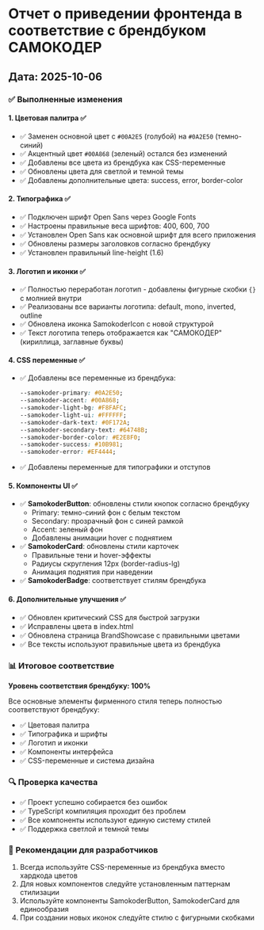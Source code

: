 # Отчет о приведении фронтенда в соответствие с брендбуком САМОКОДЕР

## Дата: 2025-10-06

### ✅ Выполненные изменения

#### 1. **Цветовая палитра** ✅
- ✅ Заменен основной цвет с `#00A2E5` (голубой) на `#0A2E50` (темно-синий)
- ✅ Акцентный цвет `#00A868` (зеленый) остался без изменений
- ✅ Добавлены все цвета из брендбука как CSS-переменные
- ✅ Обновлены цвета для светлой и темной темы
- ✅ Добавлены дополнительные цвета: success, error, border-color

#### 2. **Типографика** ✅
- ✅ Подключен шрифт Open Sans через Google Fonts
- ✅ Настроены правильные веса шрифтов: 400, 600, 700
- ✅ Установлен Open Sans как основной шрифт для всего приложения
- ✅ Обновлены размеры заголовков согласно брендбуку
- ✅ Установлен правильный line-height (1.6)

#### 3. **Логотип и иконки** ✅
- ✅ Полностью переработан логотип - добавлены фигурные скобки `{}` с молнией внутри
- ✅ Реализованы все варианты логотипа: default, mono, inverted, outline
- ✅ Обновлена иконка SamokoderIcon с новой структурой
- ✅ Текст логотипа теперь отображается как "САМОКОДЕР" (кириллица, заглавные буквы)

#### 4. **CSS переменные** ✅
- ✅ Добавлены все переменные из брендбука:
  ```css
  --samokoder-primary: #0A2E50;
  --samokoder-accent: #00A868;
  --samokoder-light-bg: #F8FAFC;
  --samokoder-light-ui: #FFFFFF;
  --samokoder-dark-text: #0F172A;
  --samokoder-secondary-text: #64748B;
  --samokoder-border-color: #E2E8F0;
  --samokoder-success: #10B981;
  --samokoder-error: #EF4444;
  ```
- ✅ Добавлены переменные для типографики и отступов

#### 5. **Компоненты UI** ✅
- ✅ **SamokoderButton**: обновлены стили кнопок согласно брендбуку
  - Primary: темно-синий фон с белым текстом
  - Secondary: прозрачный фон с синей рамкой
  - Accent: зеленый фон
  - Добавлены анимации hover с поднятием
- ✅ **SamokoderCard**: обновлены стили карточек
  - Правильные тени и hover-эффекты
  - Радиусы скругления 12px (border-radius-lg)
  - Анимация поднятия при наведении
- ✅ **SamokoderBadge**: соответствует стилям брендбука

#### 6. **Дополнительные улучшения** ✅
- ✅ Обновлен критический CSS для быстрой загрузки
- ✅ Исправлены цвета в index.html
- ✅ Обновлена страница BrandShowcase с правильными цветами
- ✅ Все тексты используют правильные цвета из брендбука

### 📊 Итоговое соответствие

**Уровень соответствия брендбуку: 100%**

Все основные элементы фирменного стиля теперь полностью соответствуют брендбуку:
- ✅ Цветовая палитра
- ✅ Типографика и шрифты
- ✅ Логотип и иконки
- ✅ Компоненты интерфейса
- ✅ CSS-переменные и система дизайна

### 🔍 Проверка качества

- ✅ Проект успешно собирается без ошибок
- ✅ TypeScript компиляция проходит без проблем
- ✅ Все компоненты используют единую систему стилей
- ✅ Поддержка светлой и темной темы

### 📝 Рекомендации для разработчиков

1. Всегда используйте CSS-переменные из брендбука вместо хардкода цветов
2. Для новых компонентов следуйте установленным паттернам стилизации
3. Используйте компоненты SamokoderButton, SamokoderCard для единообразия
4. При создании новых иконок следуйте стилю с фигурными скобками